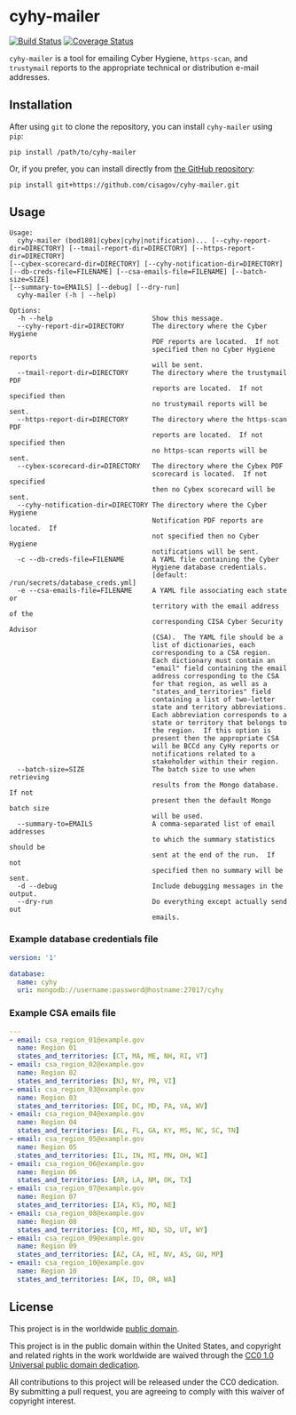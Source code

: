# cyhy-mailer #

[![Build Status](https://travis-ci.com/cisagov/cyhy-mailer.svg?branch=develop)](https://travis-ci.com/cisagov/cyhy-mailer)
[![Coverage Status](https://coveralls.io/repos/github/cisagov/cyhy-mailer/badge.svg?branch=develop)](https://coveralls.io/github/cisagov/cyhy-mailer?branch=develop)

`cyhy-mailer` is a tool for emailing Cyber Hygiene, `https-scan`, and
`trustymail` reports to the appropriate technical or distribution
e-mail addresses.

## Installation ##

After using `git` to clone the repository, you can install
`cyhy-mailer` using `pip`:

```console
pip install /path/to/cyhy-mailer
```

Or, if you prefer, you can install directly from
[the GitHub repository](https://github.com/cisagov/cyhy-mailer):

```console
pip install git+https://github.com/cisagov/cyhy-mailer.git
```

## Usage ##

```console
Usage:
  cyhy-mailer (bod1801|cybex|cyhy|notification)... [--cyhy-report-dir=DIRECTORY] [--tmail-report-dir=DIRECTORY] [--https-report-dir=DIRECTORY]
[--cybex-scorecard-dir=DIRECTORY] [--cyhy-notification-dir=DIRECTORY]
[--db-creds-file=FILENAME] [--csa-emails-file=FILENAME] [--batch-size=SIZE]
[--summary-to=EMAILS] [--debug] [--dry-run]
  cyhy-mailer (-h | --help)

Options:
  -h --help                         Show this message.
  --cyhy-report-dir=DIRECTORY       The directory where the Cyber Hygiene
                                    PDF reports are located.  If not
                                    specified then no Cyber Hygiene reports
                                    will be sent.
  --tmail-report-dir=DIRECTORY      The directory where the trustymail PDF
                                    reports are located.  If not specified then
                                    no trustymail reports will be sent.
  --https-report-dir=DIRECTORY      The directory where the https-scan PDF
                                    reports are located.  If not specified then
                                    no https-scan reports will be sent.
  --cybex-scorecard-dir=DIRECTORY   The directory where the Cybex PDF
                                    scorecard is located.  If not specified
                                    then no Cybex scorecard will be sent.
  --cyhy-notification-dir=DIRECTORY The directory where the Cyber Hygiene
                                    Notification PDF reports are located.  If
                                    not specified then no Cyber Hygiene
                                    notifications will be sent.
  -c --db-creds-file=FILENAME       A YAML file containing the Cyber
                                    Hygiene database credentials.
                                    [default: /run/secrets/database_creds.yml]
  -e --csa-emails-file=FILENAME     A YAML file associating each state or
                                    territory with the email address of the
                                    corresponding CISA Cyber Security Advisor
                                    (CSA).  The YAML file should be a
                                    list of dictionaries, each
                                    corresponding to a CSA region.
                                    Each dictionary must contain an
                                    "email" field containing the email
                                    address corresponding to the CSA
                                    for that region, as well as a
                                    "states_and_territories" field
                                    containing a list of two-letter
                                    state and territory abbreviations.
                                    Each abbreviation corresponds to a
                                    state or territory that belongs to
                                    the region.  If this option is
                                    present then the appropriate CSA
                                    will be BCCd any CyHy reports or
                                    notifications related to a
                                    stakeholder within their region.
  --batch-size=SIZE                 The batch size to use when retrieving
                                    results from the Mongo database.  If not
                                    present then the default Mongo batch size
                                    will be used.
  --summary-to=EMAILS               A comma-separated list of email addresses
                                    to which the summary statistics should be
                                    sent at the end of the run.  If not
                                    specified then no summary will be sent.
  -d --debug                        Include debugging messages in the output.
  --dry-run                         Do everything except actually send out
                                    emails.
```

### Example database credentials file ###

```yaml
version: '1'

database:
  name: cyhy
  uri: mongodb://username:password@hostname:27017/cyhy
```

### Example CSA emails file ###

```yaml
---
- email: csa_region_01@example.gov
  name: Region 01
  states_and_territories: [CT, MA, ME, NH, RI, VT]
- email: csa_region_02@example.gov
  name: Region 02
  states_and_territories: [NJ, NY, PR, VI]
- email: csa_region_03@example.gov
  name: Region 03
  states_and_territories: [DE, DC, MD, PA, VA, WV]
- email: csa_region_04@example.gov
  name: Region 04
  states_and_territories: [AL, FL, GA, KY, MS, NC, SC, TN]
- email: csa_region_05@example.gov
  name: Region 05
  states_and_territories: [IL, IN, MI, MN, OH, WI]
- email: csa_region_06@example.gov
  name: Region 06
  states_and_territories: [AR, LA, NM, OK, TX]
- email: csa_region_07@example.gov
  name: Region 07
  states_and_territories: [IA, KS, MO, NE]
- email: csa_region_08@example.gov
  name: Region 08
  states_and_territories: [CO, MT, ND, SD, UT, WY]
- email: csa_region_09@example.gov
  name: Region 09
  states_and_territories: [AZ, CA, HI, NV, AS, GU, MP]
- email: csa_region_10@example.gov
  name: Region 10
  states_and_territories: [AK, ID, OR, WA]
```

## License ##

This project is in the worldwide [public domain](LICENSE).

This project is in the public domain within the United States, and
copyright and related rights in the work worldwide are waived through
the [CC0 1.0 Universal public domain
dedication](https://creativecommons.org/publicdomain/zero/1.0/).

All contributions to this project will be released under the CC0
dedication. By submitting a pull request, you are agreeing to comply
with this waiver of copyright interest.
